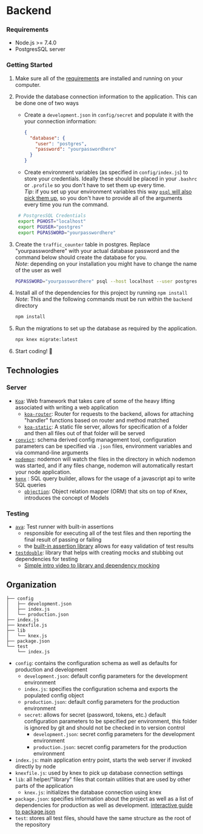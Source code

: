 # Backend

### Requirements

 - Node.js >= 7.4.0
 - PostgresSQL server

### Getting Started

  1. Make sure all of the [requirements](#Requirements) are installed and running on your computer.
  2. Provide the database connection information to the application. This can be done one of two ways
      - Create a `development.json` in `config/secret` and populate it with the your connection information:
        ```json
        {
          "database": {
            "user": "postgres",
            "password": "yourpasswordhere"
          }
        }
        ```
      - Create environment variables (as specified in `config/index.js`) to store your credentials. Ideally these should be placed in your `.bashrc` or `.profile` so you don't have to set them up every time. <br> *Tip*: if you set up your environment variables this way [`psql` will also pick them up](https://www.postgresql.org/docs/9.2/static/libpq-envars.html), so you don't have to provide all of the arguments every time you run the command.
     ```bash
      # PostgresSQL Credentials
      export PGHOST="localhost"
      export PGUSER="postgres"
      export PGPASSWORD="yourpasswordhere"
      ```
  3. Create the `traffic_counter` table in postgres. Replace "yourpasswordhere" with your actual database password and the command below should create the database for you. <br> *Note*: depending on your installation you might have to change the name of the user as well
      ```bash
      PGPASSWORD="yourpasswordhere" psql --host localhost --user postgres --dbname postgres --command "CREATE DATABASE traffic_counter;"
      ```
  4. Install all of the dependencies for this project by running `npm install` <br> *Note*: This and the following commands must be run within the `backend` directory
      ```bash
      npm install
      ```

  5. Run the migrations to set up the database as required by the application.
      ```bash
      npx knex migrate:latest
      ```

  6. Start coding! :tada:


## Technologies
### Server
- [`Koa`](http://koajs.com/#introduction): Web framework that takes care of some of the heavy lifting associated with writing a web application
  - [`koa-router`](https://github.com/alexmingoia/koa-router#readme): Router for requests to the backend, allows for attaching "handler" functions based on router and method matched
  - [`koa-static`](https://github.com/koajs/static#readme): A static file server, allows for specification of a folder and then all files out of that folder will be served
- [`convict`](https://github.com/mozilla/node-convict#readme): schema derived config management tool, configuration parameters can be specified via `.json` files, environment variables and via command-line arguments
- [`nodemon`](https://github.com/remy/nodemon#nodemon): nodemon will watch the files in the directory in which nodemon was started, and if any files change, nodemon will automatically restart your node application.
- [`kenx`](http://knexjs.org) : SQL query builder, allows for the usage of a javascript api to write SQL queries
  - [`objection`](http://vincit.github.io/objection.js/): Object relation mapper (ORM) that sits on top of Knex, introduces the concept of Models

### Testing
- [`ava`](https://github.com/avajs/ava#readme): Test runner with built-in assertions
    - responsible for executing all of the test files and then reporting the final result of passing or failing
    - the [built-in assertion library](https://github.com/avajs/ava#assertions) allows for easy validation of test results
- [`testdouble`](https://github.com/testdouble/testdouble.js#readme): library that helps with creating mocks and stubbing out dependencies for testing
    - [Simple intro video to library and dependency mocking](http://blog.testdouble.com/posts/2016-06-05-happier-tdd-with-testdouble-js)

## Organization
```
├── config
│   ├── development.json
│   ├── index.js
│   └── production.json
├── index.js
├── knexfile.js
├── lib
│   └── knex.js
├── package.json
└── test
    └── index.js
```
- `config`: contains the configuration schema as well as defaults for production and development
  - `development.json`: default config parameters for the development environment
  - `index.js`: specifies the configuration schema and exports the populated config object
  - `production.json`: default config parameters for the production environment
  - `secret`: allows for secret (password, tokens, etc.)  default configuration parameters to be specified per environment, this folder is ignored by git and should not be checked in to version control
    - `development.json`: secret config parameters for the development environment
    - `production.json`: secret config parameters for the production environment
- `index.js`: main application entry point, starts the web server if invoked directly by node
- `knexfile.js`: used by knex to pick up database connection settings
- `lib`: all helper/"library" files that contain utilities that are used by other parts of the application
  - `knex.js`: initializes the database connection using knex
- `package.json`: specifies information about the project as well as a list of dependencies for production as well as development. [interactive guide to package.json](http://browsenpm.org/package.json)
- `test`: stores all test files, should have the same structure as the root of the repository
